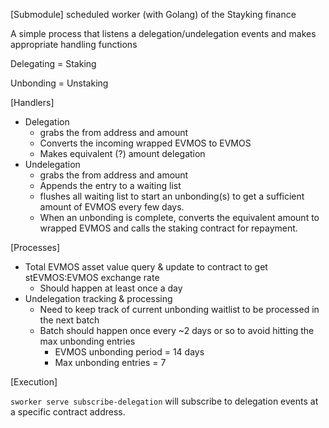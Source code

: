 [Submodule] scheduled worker (with Golang) of the Stayking finance

A simple process that listens a delegation/undelegation events and makes appropriate handling functions

Delegating = Staking

Unbonding = Unstaking

[Handlers]

 - Delegation
   - grabs the from address and amount
   - Converts the incoming wrapped EVMOS to EVMOS
   - Makes equivalent (?) amount delegation
 - Undelegation
   - grabs the from address and amount
   - Appends the entry to a waiting list
   - flushes all waiting list to start an unbonding(s) to get a sufficient amount of EVMOS every few days.
   - When an unbonding is complete, converts the equivalent amount to wrapped EVMOS and calls the staking contract for repayment.

[Processes]

 - Total EVMOS asset value query & update to contract to get stEVMOS:EVMOS exchange rate
   - Should happen at least once a day
 - Undelegation tracking & processing
   - Need to keep track of current unbonding waitlist to be processed in the next batch
   - Batch should happen once every ~2 days or so to avoid hitting the max unbonding entries
     - EVMOS unbonding period = 14 days
     - Max unbonding entries = 7

[Execution]

`sworker serve subscribe-delegation` will subscribe to delegation events at a specific contract address.